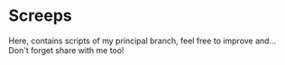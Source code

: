 # Screeps
Here, contains scripts of my principal branch, feel free to improve and...
Don't forget share with me too!